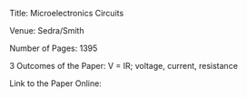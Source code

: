 Title: Microelectronics Circuits

Venue: Sedra/Smith

Number of Pages: 1395

3 Outcomes of the Paper: V = IR; voltage, current, resistance

Link to the Paper Online: 

